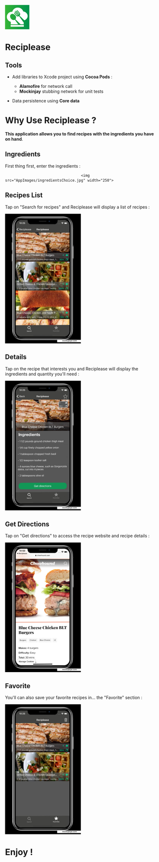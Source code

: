 <img src="AppImages/AppIcon.png" width="80">

# Reciplease

## Tools
* Add libraries to Xcode project using **Cocoa Pods** :
  * __Alamofire__ for network call
  * __Mockinjay__ stubbing network for unit tests

* Data persistence using **Core data**

# Why Use Reciplease ?
**This application allows you to find recipes with the ingredients you have on hand**.  

## Ingredients 
First thing first, enter the ingredients :  
    
                                       <img src="AppImages/ingredientsChoice.jpg" width="250">

## Recipes List
Tap on "Search for recipes" and Reciplease will display a list of recipes :       
 
 <img src="AppImages/recipes.jpg" width="250">   

## Details 
Tap on the recipe that interests you and Reciplease will display the ingredients and quantity you'll need :  
 
  <img src="AppImages/details.jpg" width="250">   

## Get Directions 
Tap on "Get directions" to access the recipe website and recipe details :    
  
  <img src="AppImages/direction.jpg" width="250">   

## Favorite
You'll can also save your favorite recipes in... the "Favorite" section :    

  <img src="AppImages/fav.jpg" width="250">
  
 # Enjoy !

  
 
